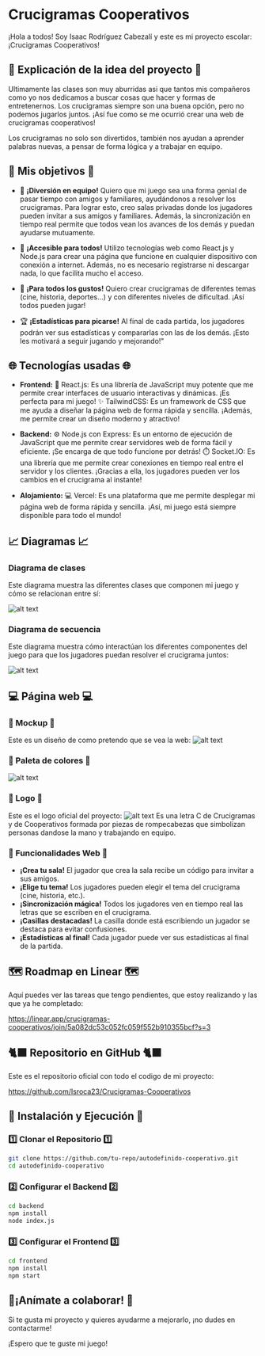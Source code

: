 #  Crucigramas Cooperativos 

¡Hola a todos! Soy Isaac Rodríguez Cabezalí y este es mi proyecto escolar: ¡Crucigramas Cooperativos! 

## 📖 Explicación de la idea del proyecto 📖

Ultimamente las clases son muy aburridas asi que tantos mis compañeros como yo nos dedicamos a buscar cosas que hacer y formas de entretenernos. Los crucigramas siempre son una buena opción, pero no podemos jugarlos juntos. ¡Así fue como se me ocurrió crear una web de crucigramas cooperativos!

Los crucigramas no solo son divertidos, también nos ayudan a aprender palabras nuevas, a pensar de forma lógica y a trabajar en equipo.

## 🎯 Mis objetivos 🎯

* 🤝 **¡Diversión en equipo!**  Quiero que mi juego sea una forma genial de pasar tiempo con amigos y familiares, ayudándonos a resolver los crucigramas. Para lograr esto, creo salas privadas donde los jugadores pueden invitar a sus amigos y familiares. Además, la sincronización en tiempo real permite que todos vean los avances de los demás y puedan ayudarse mutuamente.

* 📱 **¡Accesible para todos!**  Utilizo tecnologías web como React.js y Node.js para crear una página que funcione en cualquier dispositivo con conexión a internet. Además, no es necesario registrarse ni descargar nada, lo que facilita mucho el acceso.

* 🩷 **¡Para todos los gustos!**  Quiero crear crucigramas de diferentes temas (cine, historia, deportes...) y con diferentes niveles de dificultad. ¡Así todos pueden jugar!

* 🏆 **¡Estadísticas para picarse!** Al final de cada partida, los jugadores podrán ver sus estadísticas y compararlas con las de los demás. ¡Esto les motivará a seguir jugando y mejorando!"

## 🌐 Tecnologías usadas 🌐

* **Frontend:**
    🧠 React.js: Es una librería de JavaScript muy potente que me permite crear interfaces de usuario interactivas y dinámicas. ¡Es perfecta para mi juego!
    ✨ TailwindCSS: Es un framework de CSS que me ayuda a diseñar la página web de forma rápida y sencilla. ¡Además, me permite crear un diseño moderno y atractivo!

* **Backend:**
    ⚙️ Node.js con Express: Es un entorno de ejecución de JavaScript que me permite crear servidores web de forma fácil y eficiente. ¡Se encarga de que todo funcione por detrás!
    ⏱️ Socket.IO: Es una librería que me permite crear conexiones en tiempo real entre el servidor y los clientes. ¡Gracias a ella, los jugadores pueden ver los cambios en el crucigrama al instante!

* **Alojamiento:**
    💻 Vercel: Es una plataforma que me permite desplegar mi página web de forma rápida y sencilla. ¡Así, mi juego está siempre disponible para todo el mundo!

## 📈 Diagramas 📈

### Diagrama de clases
Este diagrama muestra las diferentes clases que componen mi juego y cómo se relacionan entre sí:

![alt text](readme_img/image.png)

### Diagrama de secuencia
Este diagrama muestra cómo interactúan los diferentes componentes del juego para que los jugadores puedan resolver el crucigrama juntos:

![alt text](readme_img/image-1.png)

## 💻 Página web 💻

### 💭 Mockup 💭
Este es un diseño de como pretendo que se vea la web:
![alt text](readme_img/image-2.png)

### 🎨 Paleta de colores 🎨
![alt text](readme_img/Paleta.png)

### ️👀 Logo ️👀
Este es el logo oficial del proyecto:
![alt text](readme_img/Logo.png)
Es una letra C de Crucigramas y de Cooperativos formada por piezas de rompecabezas que simbolizan personas dandose la mano y trabajando en equipo.

### 🔗 Funcionalidades Web 🔗

* **¡Crea tu sala!**  El jugador que crea la sala recibe un código para invitar a sus amigos.
* **¡Elige tu tema!**  Los jugadores pueden elegir el tema del crucigrama (cine, historia, etc.).
* **¡Sincronización mágica!**  Todos los jugadores ven en tiempo real las letras que se escriben en el crucigrama.
* **¡Casillas destacadas!**  La casilla donde está escribiendo un jugador se destaca para evitar confusiones.
* **¡Estadísticas al final!**  Cada jugador puede ver sus estadísticas al final de la partida.

## ️🗺️ Roadmap en Linear 🗺️
Aquí puedes ver las tareas que tengo pendientes, que estoy realizando y las que ya he completado:

https://linear.app/crucigramas-cooperativos/join/5a082dc53c052fc059f552b910355bcf?s=3

## 🐈‍⬛ Repositorio en GitHub 🐈‍⬛
Este es el repositorio oficial con todo el codigo de mi proyecto:

https://github.com/Isroca23/Crucigramas-Cooperativos

## 🔧 Instalación y Ejecución 🔧

### 1️⃣ Clonar el Repositorio 1️⃣
```bash
git clone https://github.com/tu-repo/autodefinido-cooperativo.git
cd autodefinido-cooperativo
```

### 2️⃣ Configurar el Backend 2️⃣
```bash
cd backend
npm install
node index.js
```

### 3️⃣ Configurar el Frontend 3️⃣
```bash
cd frontend
npm install
npm start
```

## 👥¡Anímate a colaborar! 👥

Si te gusta mi proyecto y quieres ayudarme a mejorarlo, ¡no dudes en contactarme!

¡Espero que te guste mi juego!